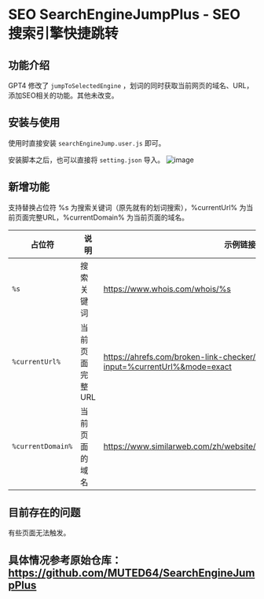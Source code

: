 # SEO SearchEngineJumpPlus - SEO 搜索引擎快捷跳转

## 功能介绍
GPT4 修改了 `jumpToSelectedEngine` ，划词的同时获取当前网页的域名、URL，添加SEO相关的功能。其他未改变。

## 安装与使用
使用时直接安装 `searchEngineJump.user.js` 即可。

安装脚本之后，也可以直接将 `setting.json` 导入。
![image](https://github.com/Roc-kit/SearchEngineJumpPlus/blob/master/Settings.png)


## 新增功能
支持替换占位符 %s 为搜索关键词（原先就有的划词搜索），%currentUrl% 为当前页面完整URL，%currentDomain% 为当前页面的域名。


| 占位符           | 说明               | 示例链接                                              |
|----------------|-------------------|----------------------------------------------------|
| `%s`           | 搜索关键词          | https://www.whois.com/whois/%s|
| `%currentUrl%` | 当前页面完整URL     | https://ahrefs.com/broken-link-checker/?input=%currentUrl%&mode=exact|
| `%currentDomain%` | 当前页面的域名    | https://www.similarweb.com/zh/website/%currentDomain%/competitors/|

## 目前存在的问题
有些页面无法触发。

## 具体情况参考原始仓库： https://github.com/MUTED64/SearchEngineJumpPlus
